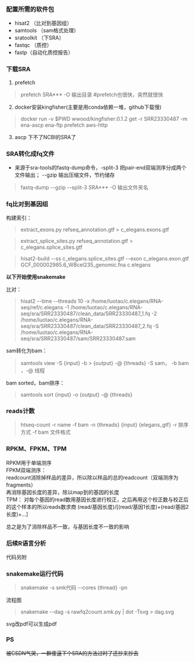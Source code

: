 

### 配置所需的软件包

* hisat2 （比对到基因组）
* samtools （sam格式处理）
* sratoolkit （下SRA）
* fastqc （质控）
* fastp（自动化质控报告）


### 下载SRA
1. prefetch 
>prefetch SRA*** -O 输出目录
#prefetch也很快，突然就很快
2. docker安装kingfisher(主要是用conda依赖一堆，github下载慢)

>docker run -v $PWD wwood/kingfisher:0.1.2 get -r SRR23330487 -m ena-ascp ena-ftp prefetch aws-http

3. ascp 下不了NCBI的SRA了

### SRA转化成fq文件

* 来源于sra-tools的fastq-dump命令，-split-3 把pair-end双端测序分成两个文件输出；
--gzip 输出压缩文件，节约储存
>fastq-dump --gzip --split-3 SRA*** -O 输出文件夹名

### fq比对到基因组

构建索引：
>extract_exons.py refseq_annotation.gtf > c_elegans.exons.gtf 

>extract_splice_sites.py refseq_annotation.gtf > c_elegans.splice_sites.gtf 


>hisat2-build --ss c_elegans.splice_sites.gtf --exon c_elegans.exon.gtf GCF_000002985.6_WBcel235_genomic.fna c.elegans

**以下开始使用snakemake**

比对：

>hisat2 --time --threads 10 -x /home/luotao/c.elegans/RNA-seq/ref/c.elegans -1 /home/luotao/c.elegans/RNA-seq/sra/SRR23330487/clean_data/SRR23330487_1.fq -2 /home/luotao/c.elegans/RNA-seq/sra/SRR23330487/clean_data/SRR23330487_2.fq -S /home/luotao/c.elegans/RNA-seq/sra/SRR23330487/sam/SRR23330487.sam

sam转化为bam：


>samtools view -S {input} -b > {output} -@ {threads}
-S sam， -b bam ，-@ 线程

bam sorted，bam排序：
>samtools sort {input} -o {output} -@ {threads}

### reads计数
>htseq-count -r name -f bam -n {threads} {input} {elegans_gtf}
-r 排序方式 -f bam 文件格式  

### RPKM、FPKM、TPM

RPKM用于单端测序  
FPKM双端测序：  
readcount消除掉样品的差异，所以除以样品的总的readcount（双端测序为fragments）  
再消除基因长度的差异，除以map到的基因的长度  
TPM：
对每个基因的read数用基因长度进行校正，之后再用这个校正数与校正后的这个样本的所以reads数求商
(read/基因长度)/[(read/基因1长度)+(read/基因2长度)+...]  

总之是为了消除样品不一致，与基因长度不一致的影响

### 后续R语言分析
代码另附



### snakemake运行代码
>snakemake -s smk代码 --cores {thread} -pn

流程图
>snakemake --dag -s rawfq2count.smk.py | dot -Tsvg > dag.svg  

svg改pdf可以生成pdf

### PS
~~被CSDN气哭，一群傻逼下个SRA的方法过时了还抄来抄去~~

